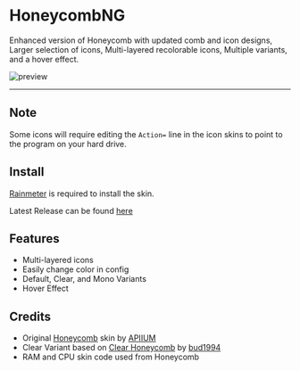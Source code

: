 # HoneycombNG
Enhanced version of Honeycomb with updated comb and icon designs, Larger selection of icons, Multi-layered recolorable icons, Multiple variants, and a hover effect.

![preview](https://github.com/creepertron95/HoneycombNG/assets/53346722/d0afc193-a4b7-4004-ab8f-def05931c2ab)

---
## Note 

Some icons will require editing the `Action=` line in the icon skins to point to the program on your hard drive.
## Install

[Rainmeter](https://www.rainmeter.net/) is required to install the skin.

Latest Release can be found [here](https://github.com/creepertron95/HoneycombNG/releases)
## Features

- Multi-layered icons
- Easily change color in config
- Default, Clear, and Mono Variants
- Hover Effect
  
## Credits
- Original [Honeycomb](https://www.deviantart.com/apiium/art/Honeycomb-467211707) skin by [APIIUM](https://www.deviantart.com/apiium)
- Clear Variant based on [Clear Honeycomb](https://www.deviantart.com/bud1994/art/Clear-Honeycomb-3-25-830905496) by [bud1994](https://www.deviantart.com/bud1994)
- RAM and CPU skin code used from Honeycomb
